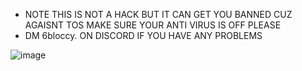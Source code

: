 - NOTE THIS IS NOT A HACK BUT IT CAN GET YOU BANNED CUZ AGAISNT TOS MAKE SURE YOUR ANTI VIRUS IS OFF PLEASE
- DM 6bloccy. ON DISCORD IF YOU HAVE ANY PROBLEMS


![image](https://github.com/5Killa/Ping-Chooser/assets/154239937/0d399973-dd3d-446b-91ae-4b08f0ee131b)

